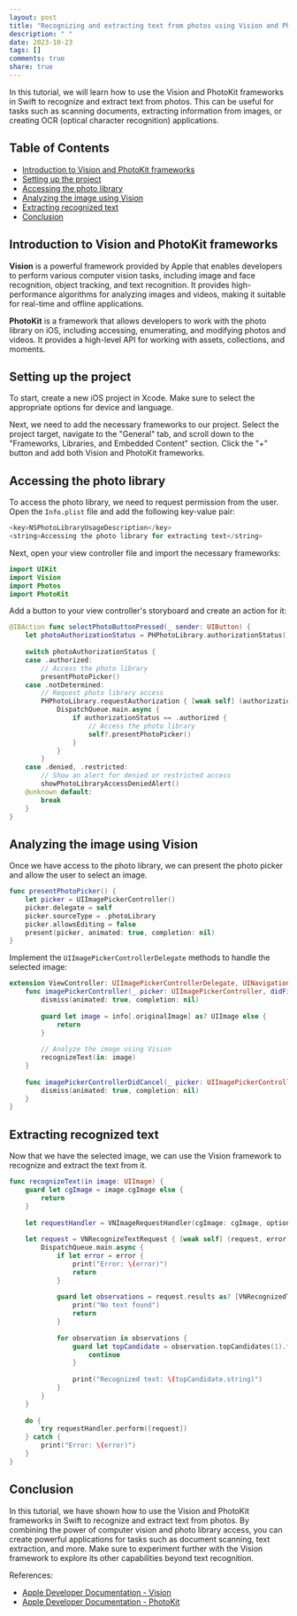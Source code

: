 ```yaml
---
layout: post
title: "Recognizing and extracting text from photos using Vision and PhotoKit in Swift"
description: " "
date: 2023-10-23
tags: []
comments: true
share: true
---
```


In this tutorial, we will learn how to use the Vision and PhotoKit frameworks in Swift to recognize and extract text from photos. This can be useful for tasks such as scanning documents, extracting information from images, or creating OCR (optical character recognition) applications.

## Table of Contents
- [Introduction to Vision and PhotoKit frameworks](#introduction-to-vision-and-photokit-frameworks)
- [Setting up the project](#setting-up-the-project)
- [Accessing the photo library](#accessing-the-photo-library)
- [Analyzing the image using Vision](#analyzing-the-image-using-vision)
- [Extracting recognized text](#extracting-recognized-text)
- [Conclusion](#conclusion)

## Introduction to Vision and PhotoKit frameworks

**Vision** is a powerful framework provided by Apple that enables developers to perform various computer vision tasks, including image and face recognition, object tracking, and text recognition. It provides high-performance algorithms for analyzing images and videos, making it suitable for real-time and offline applications.

**PhotoKit** is a framework that allows developers to work with the photo library on iOS, including accessing, enumerating, and modifying photos and videos. It provides a high-level API for working with assets, collections, and moments.

## Setting up the project

To start, create a new iOS project in Xcode. Make sure to select the appropriate options for device and language.

Next, we need to add the necessary frameworks to our project. Select the project target, navigate to the "General" tab, and scroll down to the "Frameworks, Libraries, and Embedded Content" section. Click the "+" button and add both Vision and PhotoKit frameworks.

## Accessing the photo library

To access the photo library, we need to request permission from the user. Open the `Info.plist` file and add the following key-value pair:

```swift
<key>NSPhotoLibraryUsageDescription</key>
<string>Accessing the photo library for extracting text</string>
```

Next, open your view controller file and import the necessary frameworks:

```swift
import UIKit
import Vision
import Photos
import PhotoKit
```

Add a button to your view controller's storyboard and create an action for it:

```swift
@IBAction func selectPhotoButtonPressed(_ sender: UIButton) {
    let photoAuthorizationStatus = PHPhotoLibrary.authorizationStatus()
    
    switch photoAuthorizationStatus {
    case .authorized:
        // Access the photo library
        presentPhotoPicker()
    case .notDetermined:
        // Request photo library access
        PHPhotoLibrary.requestAuthorization { [weak self] (authorizationStatus) in
            DispatchQueue.main.async {
                if authorizationStatus == .authorized {
                    // Access the photo library
                    self?.presentPhotoPicker()
                }
            }
        }
    case .denied, .restricted:
        // Show an alert for denied or restricted access
        showPhotoLibraryAccessDeniedAlert()
    @unknown default:
        break
    }
}
```

## Analyzing the image using Vision

Once we have access to the photo library, we can present the photo picker and allow the user to select an image.

```swift
func presentPhotoPicker() {
    let picker = UIImagePickerController()
    picker.delegate = self
    picker.sourceType = .photoLibrary
    picker.allowsEditing = false
    present(picker, animated: true, completion: nil)
}
```

Implement the `UIImagePickerControllerDelegate` methods to handle the selected image:

```swift
extension ViewController: UIImagePickerControllerDelegate, UINavigationControllerDelegate {
    func imagePickerController(_ picker: UIImagePickerController, didFinishPickingMediaWithInfo info: [UIImagePickerController.InfoKey : Any]) {
        dismiss(animated: true, completion: nil)
        
        guard let image = info[.originalImage] as? UIImage else {
            return
        }
        
        // Analyze the image using Vision
        recognizeText(in: image)
    }
    
    func imagePickerControllerDidCancel(_ picker: UIImagePickerController) {
        dismiss(animated: true, completion: nil)
    }
}
```

## Extracting recognized text

Now that we have the selected image, we can use the Vision framework to recognize and extract the text from it.

```swift
func recognizeText(in image: UIImage) {
    guard let cgImage = image.cgImage else {
        return
    }
    
    let requestHandler = VNImageRequestHandler(cgImage: cgImage, options: [:])
    
    let request = VNRecognizeTextRequest { [weak self] (request, error) in
        DispatchQueue.main.async {
            if let error = error {
                print("Error: \(error)")
                return
            }
            
            guard let observations = request.results as? [VNRecognizedTextObservation], !observations.isEmpty else {
                print("No text found")
                return
            }
            
            for observation in observations {
                guard let topCandidate = observation.topCandidates(1).first else {
                    continue
                }
                
                print("Recognized text: \(topCandidate.string)")
            }
        }
    }
    
    do {
        try requestHandler.perform([request])
    } catch {
        print("Error: \(error)")
    }
}
```

## Conclusion

In this tutorial, we have shown how to use the Vision and PhotoKit frameworks in Swift to recognize and extract text from photos. By combining the power of computer vision and photo library access, you can create powerful applications for tasks such as document scanning, text extraction, and more. Make sure to experiment further with the Vision framework to explore its other capabilities beyond text recognition.

References:
- [Apple Developer Documentation - Vision](https://developer.apple.com/documentation/vision)
- [Apple Developer Documentation - PhotoKit](https://developer.apple.com/documentation/photokit)